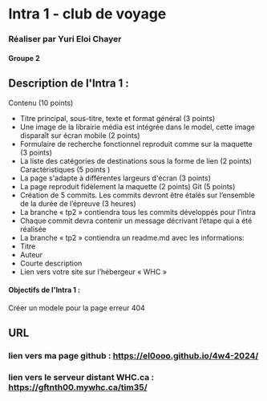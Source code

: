 # Intra 1 - club de voyage #
### Réaliser par Yuri Eloi Chayer
#### Groupe 2

## Description de l'Intra 1 : 
Contenu  (10 points)
-	Titre principal, sous-titre, texte et format général (3 points)
-	Une image de la librairie média est intégrée dans le model, 
cette image disparaît sur écran mobile (2 points)
-	Formulaire de recherche fonctionnel reproduit comme sur la maquette  (3 points)
-	La liste des catégories de destinations sous la forme de lien (2 points)
Caractéristiques (5 points )
-	La page s'adapte à différentes largeurs d'écran (3 points)
-	La page reproduit fidèlement la maquette (2 points)
Git (5 points)
-	Création de 5 commits. Les commits devront être étalés sur l’ensemble de la durée de l’épreuve (3 heures)
-	La branche « tp2 » contiendra tous les commits développés pour l’intra
-	Chaque commit devra contenir un message décrivant l’étape qui a été réalisée
-	La branche « tp2 » contiendra un readme.md avec les informations:
-	Titre
-	Auteur
-	Courte description
-	Lien vers votre site sur l’hébergeur « WHC »


#### Objectifs de l'Intra 1 :
Créer un modele pour la page erreur 404


## URL
### lien vers ma page github : https://el0ooo.github.io/4w4-2024/
### lien vers le serveur distant WHC.ca : https://gftnth00.mywhc.ca/tim35/
